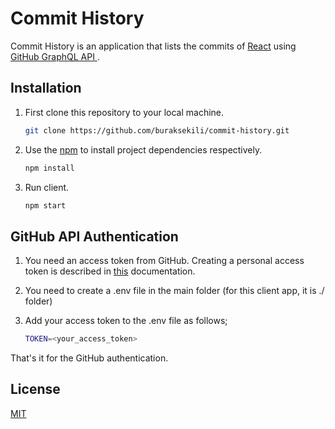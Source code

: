 # Commit History

Commit History is an application that lists the commits of [React](https://github.com/facebook/react) using   [GitHub GraphQL API ](https://docs.github.com/en/free-pro-team@latest/graphql).

## Installation

1. First clone this repository to your local machine. 
    ```bash
    git clone https://github.com/buraksekili/commit-history.git
    ```
2. Use the [npm](https://www.npmjs.com/) to install project dependencies respectively.
    ```bash
    npm install 
    ```
3. Run client.
    ```bash
    npm start 
    ```
    
        
## GitHub API Authentication
1. You need an access token from GitHub. Creating a personal access token is described in [this](https://docs.github.com/en/free-pro-team@latest/github/authenticating-to-github/creating-a-personal-access-token) documentation.

2. You need to create a .env file in the main folder (for this client app, it is ./ folder)

3. Add your access token to the .env file as follows;

    ```bash
    TOKEN=<your_access_token>
    ```

  That's it for the GitHub authentication.


## License
[MIT](https://github.com/buraksekili/commit-history/blob/master/LICENSE)


